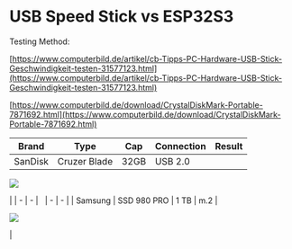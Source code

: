 # USB Speed Stick vs ESP32S3

Testing Method:

[https://www.computerbild.de/artikel/cb-Tipps-PC-Hardware-USB-Stick-Geschwindigkeit-testen-31577123.html](https://www.computerbild.de/artikel/cb-Tipps-PC-Hardware-USB-Stick-Geschwindigkeit-testen-31577123.html)

[https://www.computerbild.de/download/CrystalDiskMark-Portable-7871692.html](https://www.computerbild.de/download/CrystalDiskMark-Portable-7871692.html)

| Brand | Type | Cap | Connection | Result |
| --- | --- | --- | --- | --- |
| SanDisk | Cruzer Blade | 32GB | USB 2.0 | 
![](https://user-images.githubusercontent.com/69573151/217361551-c1eeb290-a683-4d8e-937c-d75ce4a8fdfb.png)

 |
| \- | \- |   | \- | \- |
| Samsung | SSD 980 PRO | 1 TB | m.2 | 

![](https://user-images.githubusercontent.com/69573151/217362259-0c7982dc-f856-4b81-9f7e-5c7207410287.png)

 |
